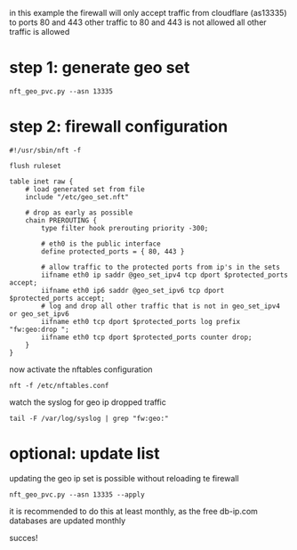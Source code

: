in this example the firewall will only accept traffic from cloudflare (as13335) to ports 80 and 443
other traffic to 80 and 443 is not allowed
all other traffic is allowed  

# step 1: generate geo set

    nft_geo_pvc.py --asn 13335

# step 2: firewall configuration


    #!/usr/sbin/nft -f

    flush ruleset

    table inet raw {
        # load generated set from file
        include "/etc/geo_set.nft"

        # drop as early as possible
        chain PREROUTING {
            type filter hook prerouting priority -300;
            
            # eth0 is the public interface
            define protected_ports = { 80, 443 }
    
            # allow traffic to the protected ports from ip's in the sets
            iifname eth0 ip saddr @geo_set_ipv4 tcp dport $protected_ports accept;
            iifname eth0 ip6 saddr @geo_set_ipv6 tcp dport $protected_ports accept;
            # log and drop all other traffic that is not in geo_set_ipv4 or geo_set_ipv6
            iifname eth0 tcp dport $protected_ports log prefix "fw:geo:drop ";
            iifname eth0 tcp dport $protected_ports counter drop;
        }
    }
   
now activate the nftables configuration

    nft -f /etc/nftables.conf

watch the syslog for geo ip dropped traffic

    tail -F /var/log/syslog | grep "fw:geo:"

# optional: update list
updating the geo ip set is possible without reloading te firewall

    nft_geo_pvc.py --asn 13335 --apply

it is recommended to do this at least monthly, as the free db-ip.com databases are updated monthly 

succes!